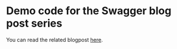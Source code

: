 # Demo code for the Swagger blog post series


You can read the related blogpost [here](https://www.mondd.io/blog/Setting%20up%20Swagger%20for%20.Net%20Core%203%20and%20to%20improve%20development%20workflow%20Part%201/3).
